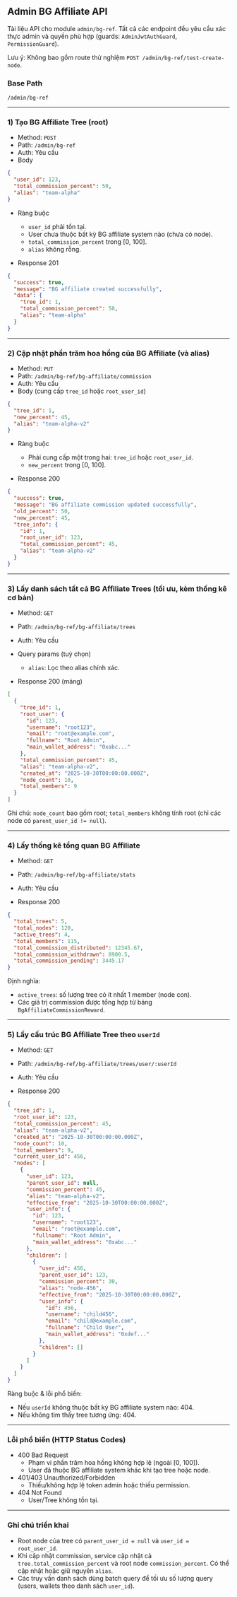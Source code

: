 ## Admin BG Affiliate API

Tài liệu API cho module `admin/bg-ref`. Tất cả các endpoint đều yêu cầu xác thực admin và quyền phù hợp (guards: `AdminJwtAuthGuard`, `PermissionGuard`).

Lưu ý: Không bao gồm route thử nghiệm `POST /admin/bg-ref/test-create-node`.

### Base Path

`/admin/bg-ref`

---

### 1) Tạo BG Affiliate Tree (root)

- Method: `POST`
- Path: `/admin/bg-ref`
- Auth: Yêu cầu
- Body

```json
{
  "user_id": 123,
  "total_commission_percent": 50,
  "alias": "team-alpha"
}
```

- Ràng buộc
  - `user_id` phải tồn tại.
  - User chưa thuộc bất kỳ BG affiliate system nào (chưa có node).
  - `total_commission_percent` trong [0, 100].
  - `alias` không rỗng.

- Response 201

```json
{
  "success": true,
  "message": "BG affiliate created successfully",
  "data": {
    "tree_id": 1,
    "total_commission_percent": 50,
    "alias": "team-alpha"
  }
}
```

---

### 2) Cập nhật phần trăm hoa hồng của BG Affiliate (và alias)

- Method: `PUT`
- Path: `/admin/bg-ref/bg-affiliate/commission`
- Auth: Yêu cầu
- Body (cung cấp `tree_id` hoặc `root_user_id`)

```json
{
  "tree_id": 1,
  "new_percent": 45,
  "alias": "team-alpha-v2"
}
```

- Ràng buộc
  - Phải cung cấp một trong hai: `tree_id` hoặc `root_user_id`.
  - `new_percent` trong [0, 100].

- Response 200

```json
{
  "success": true,
  "message": "BG affiliate commission updated successfully",
  "old_percent": 50,
  "new_percent": 45,
  "tree_info": {
    "id": 1,
    "root_user_id": 123,
    "total_commission_percent": 45,
    "alias": "team-alpha-v2"
  }
}
```

---

### 3) Lấy danh sách tất cả BG Affiliate Trees (tối ưu, kèm thống kê cơ bản)

- Method: `GET`
- Path: `/admin/bg-ref/bg-affiliate/trees`
- Auth: Yêu cầu
- Query params (tuỳ chọn)
  - `alias`: Lọc theo alias chính xác.

- Response 200 (mảng)

```json
[
  {
    "tree_id": 1,
    "root_user": {
      "id": 123,
      "username": "root123",
      "email": "root@example.com",
      "fullname": "Root Admin",
      "main_wallet_address": "0xabc..."
    },
    "total_commission_percent": 45,
    "alias": "team-alpha-v2",
    "created_at": "2025-10-30T00:00:00.000Z",
    "node_count": 10,
    "total_members": 9
  }
]
```

Ghi chú: `node_count` bao gồm root; `total_members` không tính root (chỉ các node có `parent_user_id != null`).

---

### 4) Lấy thống kê tổng quan BG Affiliate

- Method: `GET`
- Path: `/admin/bg-ref/bg-affiliate/stats`
- Auth: Yêu cầu

- Response 200

```json
{
  "total_trees": 5,
  "total_nodes": 120,
  "active_trees": 4,
  "total_members": 115,
  "total_commission_distributed": 12345.67,
  "total_commission_withdrawn": 8900.5,
  "total_commission_pending": 3445.17
}
```

Định nghĩa:
- `active_trees`: số lượng tree có ít nhất 1 member (node con).
- Các giá trị commission được tổng hợp từ bảng `BgAffiliateCommissionReward`.

---

### 5) Lấy cấu trúc BG Affiliate Tree theo `userId`

- Method: `GET`
- Path: `/admin/bg-ref/bg-affiliate/trees/user/:userId`
- Auth: Yêu cầu

- Response 200

```json
{
  "tree_id": 1,
  "root_user_id": 123,
  "total_commission_percent": 45,
  "alias": "team-alpha-v2",
  "created_at": "2025-10-30T00:00:00.000Z",
  "node_count": 10,
  "total_members": 9,
  "current_user_id": 456,
  "nodes": [
    {
      "user_id": 123,
      "parent_user_id": null,
      "commission_percent": 45,
      "alias": "team-alpha-v2",
      "effective_from": "2025-10-30T00:00:00.000Z",
      "user_info": {
        "id": 123,
        "username": "root123",
        "email": "root@example.com",
        "fullname": "Root Admin",
        "main_wallet_address": "0xabc..."
      },
      "children": [
        {
          "user_id": 456,
          "parent_user_id": 123,
          "commission_percent": 30,
          "alias": "node-456",
          "effective_from": "2025-10-30T00:00:00.000Z",
          "user_info": {
            "id": 456,
            "username": "child456",
            "email": "child@example.com",
            "fullname": "Child User",
            "main_wallet_address": "0xdef..."
          },
          "children": []
        }
      ]
    }
  ]
}
```

Ràng buộc & lỗi phổ biến:
- Nếu `userId` không thuộc bất kỳ BG affiliate system nào: 404.
- Nếu không tìm thấy tree tương ứng: 404.

---

### Lỗi phổ biến (HTTP Status Codes)

- 400 Bad Request
  - Phạm vi phần trăm hoa hồng không hợp lệ (ngoài [0, 100]).
  - User đã thuộc BG affiliate system khác khi tạo tree hoặc node.
- 401/403 Unauthorized/Forbidden
  - Thiếu/không hợp lệ token admin hoặc thiếu permission.
- 404 Not Found
  - User/Tree không tồn tại.

---

### Ghi chú triển khai

- Root node của tree có `parent_user_id = null` và `user_id = root_user_id`.
- Khi cập nhật commission, service cập nhật cả `tree.total_commission_percent` và root node `commission_percent`. Có thể cập nhật hoặc giữ nguyên `alias`.
- Các truy vấn danh sách dùng batch query để tối ưu số lượng query (users, wallets theo danh sách `user_id`).


